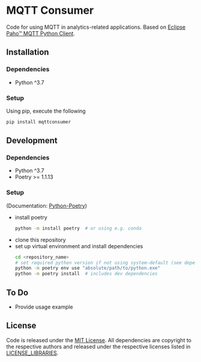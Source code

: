 # MQTT Consumer
Code for using MQTT in analytics-related applications.
Based on [Eclipse Paho™ MQTT Python Client](https://github.com/eclipse/paho.mqtt.python).

## Installation

### Dependencies
* Python ^3.7

### Setup
Using pip, execute the following
```sh
pip install mqttconsumer
```

## Development

### Dependencies
* Python ^3.7
* Poetry >= 1.1.13

### Setup
(Documentation: [Python-Poetry](https://python-poetry.org/))
* install poetry
    ```sh
    python -m install poetry  # or using e.g. conda
    ```
* clone this repository
* set up virtual environment and install dependencies
    ```sh
    cd <repository_name>
    # set required python version if not using system-default (see dependencies):
    python -m poetry env use "absolute/path/to/python.exe"
    python -m poetry install  # includes dev dependencies
    ```

## To Do
* Provide usage example

## License
Code is released under the [MIT License](LICENSE).
All dependencies are copyright to the respective authors and released under the respective licenses listed in [LICENSE_LIBRARIES](LICENSE_LIBRARIES).
